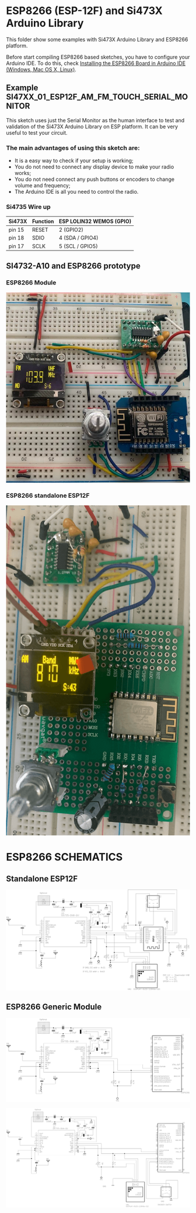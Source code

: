 # ESP8266 (ESP-12F) and Si473X Arduino Library

This folder show some examples with Si473X Arduino Library  and ESP8266 platform.

Before start compiling ESP8266 based sketches, you have to configure your Arduino IDE. 
To do this, check [Installing the ESP8266 Board in Arduino IDE (Windows, Mac OS X, Linux)](https://randomnerdtutorials.com/how-to-install-esp8266-board-arduino-ide/).


## Example SI47XX_01_ESP12F_AM_FM_TOUCH_SERIAL_MONITOR

This sketch uses just the Serial Monitor as the human interface to test and validation of the Si473X Arduino Library on ESP platform. It can be very useful to test your circuit. 

### The main advantages of using this sketch are: 

* It is a easy way to check if your setup is working;
* You do not need to connect any display device to make your radio works;
* You do not need connect any push buttons or encoders to change volume and frequency;
* The Arduino IDE is all you need to control the radio.  


### Si4735 Wire up


| Si473X    | Function              |ESP LOLIN32 WEMOS (GPIO) |
|-----------| ----------------------|-------------------------|
| pin 15    |   RESET               |   2 (GPIO2)           |  
| pin 18    |   SDIO                |   4 (SDA / GPIO4)     |
| pin 17    |   SCLK                |   5 (SCL / GPIO5)     |



## SI4732-A10 and ESP8266 prototype 

### ESP8266 Module

![ESP8266 prototype](../../extras/images/esp8266_module.jpg)


### ESP8266 standalone ESP12F


![ESP8266 prototype](../../extras/images/esp8266_12F1.png)



# ESP8266 SCHEMATICS 

## Standalone ESP12F

![ESP8266_12_F Basic schematic](../../extras/images/schematic_esp8266_12_f.png)


## ESP8266 Generic Module


![ESP8266 Basic schematic](../../extras/images/schematic_esp8266_basic.png)


![ESP32 Basic schematic](../../extras/images/schematic_esp8266_oled_SI47XX_02_ALL_IN_ONE.png)

